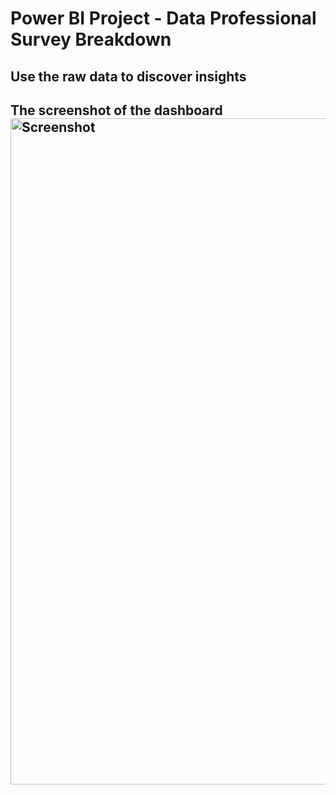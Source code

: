 # Power BI Project - Data Professional Survey Breakdown
## Use the raw data to discover insights
## The screenshot of the dashboard<img width="1066" alt="Screenshot" src="https://user-images.githubusercontent.com/54936674/209658248-3afeab9c-3058-4cdd-8804-4c5fcb0770bd.png">
